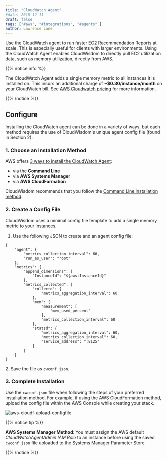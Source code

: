 ```yaml
---
title: "CloudWatch Agent"
#date: 2018-12-11
draft: false
tags: ["#aws", "#integrations", "#agents" ]
author: Lawrence Lane
---
```


Use the CloudWatch agent to run faster EC2 Recommendation Reports at scale. This is especially useful for clients with larger environments. Using the CloudWatch Agent enables CloudWisdom to directly pull EC2 utilization data, such as memory utilization, directly from AWS.

{{% notice info %}}

The CloudWatch Agent adds a single memory metric to all instances it is installed on. This  incurs an additional charge of **~$0.30/instance/month** on your CloudWatch bill. See [AWS Cloudwatch pricing](https://aws.amazon.com/cloudwatch/pricing/) for more information.

{{% /notice %}}


## Configure

Installing the CloudWatch agent can be done in a variety of ways, but each method requires the use of CloudWisdom's unique agent config file (found in Section 2).

### 1. Choose an Installation Method

AWS offers [3 ways to install the CloudWatch Agent](https://docs.aws.amazon.com/AmazonCloudWatch/latest/monitoring/install-CloudWatch-Agent-on-EC2-Instance.html):

- via the **Command Line**
- via **AWS Systems Manager**
- via **AWS CloudFormation**

CloudWisdom recommends that you follow the [Command Line installation method](https://docs.aws.amazon.com/AmazonCloudWatch/latest/monitoring/installing-cloudwatch-agent-commandline.html).

### 2. Create a Config File

CloudWisdom uses a minimal config file template to add a single memory metric to your instances.

1. Use the following JSON to create and an agent config file:

```
{
    "agent": {
        "metrics_collection_interval": 60,
        "run_as_user": "root"
    },
    "metrics": {
        "append_dimensions": {
            "InstanceId": "${aws:InstanceId}"
        },
        "metrics_collected": {
            "collectd": {
                "metrics_aggregation_interval": 60
            },
            "mem": {
                "measurement": [
                    "mem_used_percent"
                ],
                "metrics_collection_interval": 60
            },
            "statsd": {
                "metrics_aggregation_interval": 60,
                "metrics_collection_interval": 60,
                "service_address": ":8125"
            }
        }
    }
}

```
2\. Save the file as `cwconf.json`.

### 3. Complete Installation

Use the `cwconf.json` file when following the steps of your preferred installation method. For example, if using the AWS CloudFormation method, upload the config file within the AWS Console while creating your stack.

![aws-cloudf-upload-configfile](/images/_index/aws-cloudf-upload-configfile.png)


{{% notice tip %}}

**AWS Systems Manager Method**: You must assign the AWS default _CloudWatchAgentAdmin IAM Role_ to an instance before using the saved `cwconf.json` file uploaded to the Systems Manager Parameter Store.

{{% /notice %}}
